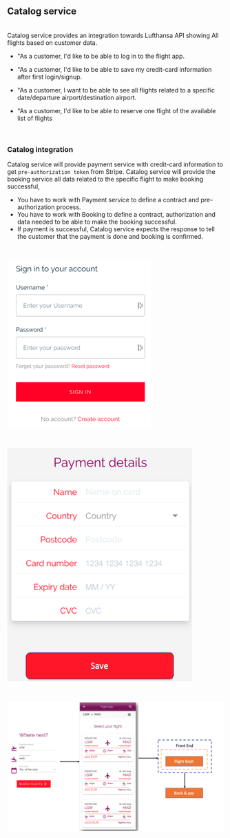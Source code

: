 ## **Catalog service**
  <br>  
Catalog service provides an integration towards Lufthansa API showing All flights based on customer data.

* "As a customer, I'd like to be able to log in to the flight app.
* "As a customer, I'd like to be able to save my credit-card information after first login/signup.
* "As a customer, I want to be able to see all flights related to a specific date/departure airport/destination airport.

* "As a customer, I'd like to be able to reserve one flight of the available list of flights


<br>

### **Catalog integration**

Catalog service will provide payment service with credit-card information to get `pre-authorization token` from Stripe. Catalog service will provide the booking service all data related to the specific flight to make booking successful,


-  You have to work with Payment service to define a contract and pre-authorization process.
-  You have to work with Booking to define a contract, authorization and data needed to be able to make the booking successful.
-   If payment is successful, Catalog service expects the response to tell the customer that the payment is done and booking is confirmed.



<br>

![Catalog login](./Media/views/frontend_views_authentication.png)



<br>

![Catalog credit-card](./Media/views/save%20credit%20card.png)


<br>

![Catalog integration](./Media/integration/integration_catalog.png)

